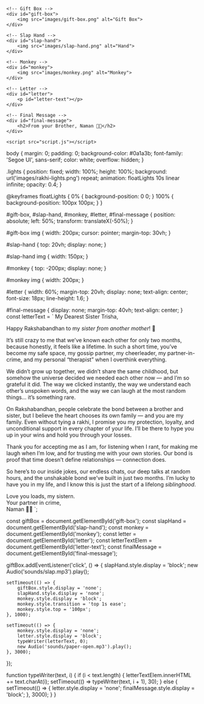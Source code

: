 <!DOCTYPE html>
<html lang="en">
<head>
    <meta charset="UTF-8">
    <meta name="viewport" content="width=device-width, initial-scale=1.0">
    <title>Happy Raksha Bandhan Trisha 💙</title>
    <link rel="stylesheet" href="style.css">
</head>
<body>
    <div class="lights"></div>

    <!-- Gift Box -->
    <div id="gift-box">
        <img src="images/gift-box.png" alt="Gift Box">
    </div>

    <!-- Slap Hand -->
    <div id="slap-hand">
        <img src="images/slap-hand.png" alt="Hand">
    </div>

    <!-- Monkey -->
    <div id="monkey">
        <img src="images/monkey.png" alt="Monkey">
    </div>

    <!-- Letter -->
    <div id="letter">
        <p id="letter-text"></p>
    </div>

    <!-- Final Message -->
    <div id="final-message">
        <h2>From your Brother, Naman 💙✨</h2>
    </div>

    <script src="script.js"></script>
</body>
</html>
body {
    margin: 0;
    padding: 0;
    background-color: #0a1a3b;
    font-family: 'Segoe UI', sans-serif;
    color: white;
    overflow: hidden;
}

.lights {
    position: fixed;
    width: 100%;
    height: 100%;
    background: url('images/rakhi-lights.png') repeat;
    animation: floatLights 10s linear infinite;
    opacity: 0.4;
}

@keyframes floatLights {
    0% { background-position: 0 0; }
    100% { background-position: 100px 100px; }
}

#gift-box, #slap-hand, #monkey, #letter, #final-message {
    position: absolute;
    left: 50%;
    transform: translateX(-50%);
}

#gift-box img {
    width: 200px;
    cursor: pointer;
    margin-top: 30vh;
}

#slap-hand {
    top: 20vh;
    display: none;
}

#slap-hand img {
    width: 150px;
}

#monkey {
    top: -200px;
    display: none;
}

#monkey img {
    width: 200px;
}

#letter {
    width: 60%;
    margin-top: 20vh;
    display: none;
    text-align: center;
    font-size: 18px;
    line-height: 1.6;
}

#final-message {
    display: none;
    margin-top: 40vh;
    text-align: center;
}
const letterText = `
My Dearest Sister Trisha,  

Happy Rakshabandhan to my *sister from another mother*! 💖  

It’s still crazy to me that we’ve known each other for only two months, because honestly, it feels like a lifetime. In such a short time, you’ve become my safe space, my gossip partner, my cheerleader, my partner-in-crime, and my personal “therapist” when I overthink everything.  

We didn’t grow up together, we didn’t share the same childhood, but somehow the universe decided we needed each other now — and I’m so grateful it did. The way we clicked instantly, the way we understand each other’s unspoken words, and the way we can laugh at the most random things… it’s something rare.  

On Rakshabandhan, people celebrate the bond between a brother and sister, but I believe the heart chooses its own family — and you are my family. Even without tying a rakhi, I promise you my protection, loyalty, and unconditional support in every chapter of your life. I’ll be there to hype you up in your wins and hold you through your losses.  

Thank you for accepting me as I am, for listening when I rant, for making me laugh when I’m low, and for trusting me with your own stories. Our bond is proof that time doesn’t define relationships — connection does.  

So here’s to our inside jokes, our endless chats, our deep talks at random hours, and the unshakable bond we’ve built in just two months. I’m lucky to have you in my life, and I know this is just the start of a lifelong *siblinghood*.  

Love you loads, my sistern.  
Your partner in crime,  
Naman 💙✨
`;

const giftBox = document.getElementById('gift-box');
const slapHand = document.getElementById('slap-hand');
const monkey = document.getElementById('monkey');
const letter = document.getElementById('letter');
const letterTextElem = document.getElementById('letter-text');
const finalMessage = document.getElementById('final-message');

giftBox.addEventListener('click', () => {
    slapHand.style.display = 'block';
    new Audio('sounds/slap.mp3').play();

    setTimeout(() => {
        giftBox.style.display = 'none';
        slapHand.style.display = 'none';
        monkey.style.display = 'block';
        monkey.style.transition = 'top 1s ease';
        monkey.style.top = '100px';
    }, 1000);

    setTimeout(() => {
        monkey.style.display = 'none';
        letter.style.display = 'block';
        typeWriter(letterText, 0);
        new Audio('sounds/paper-open.mp3').play();
    }, 3000);
});

function typeWriter(text, i) {
    if (i < text.length) {
        letterTextElem.innerHTML += text.charAt(i);
        setTimeout(() => typeWriter(text, i + 1), 30);
    } else {
        setTimeout(() => {
            letter.style.display = 'none';
            finalMessage.style.display = 'block';
        }, 3000);
    }
}

